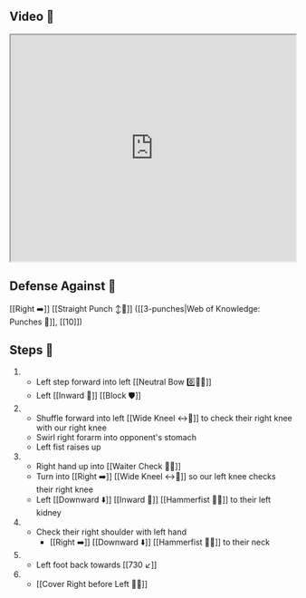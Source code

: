 ## Video 🎥

<iframe src="https://www.youtube.com/embed/WpcZ1KaRRwA" width="100%" height="400"></iframe>

## Defense Against 🤺

[[Right ➡️]] [[Straight Punch ↕️👊]] ([[3-punches|Web of Knowledge: Punches 👊]], [[10]])

## Steps 👣

1. - Left step forward into left [[Neutral Bow 0️⃣🧍‍♂️]]
    - Left [[Inward 🔽]] [[Block 🛡️]]
2. - Shuffle forward into left [[Wide Kneel ↔️🧎]] to check their right knee with our right knee
    - Swirl right forarm into opponent's stomach
    - Left fist raises up
3. - Right hand up into [[Waiter Check 🧑‍🍳]]
    - Turn into [[Right ➡️]] [[Wide Kneel ↔️🧎]] so our left knee checks their right knee
    - Left [[Downward ⬇️]] [[Inward 🔽]] [[Hammerfist 🔨✊]] to their left kidney
4. - Check their right shoulder with left hand
     - [[Right ➡️]] [[Downward ⬇️]] [[Hammerfist 🔨✊]] to their neck
5. - Left foot back towards [[730 ↙️]]
6. - [[Cover Right before Left 🦶🔄]]
